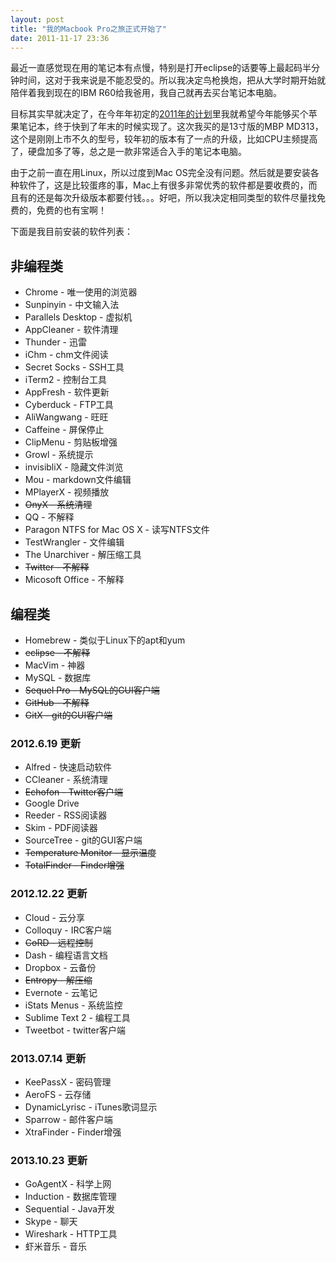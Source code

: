 ```yaml
---
layout: post
title: "我的Macbook Pro之旅正式开始了"
date: 2011-11-17 23:36
---
```

最近一直感觉现在用的笔记本有点慢，特别是打开eclipse的话要等上最起码半分钟时间，这对于我来说是不能忍受的。所以我决定鸟枪换炮，把从大学时期开始就陪伴着我到现在的IBM R60给我爸用，我自己就再去买台笔记本电脑。

目标其实早就决定了，在今年年初定的[2011年的计划](http://liuxuan.info/blog/2011/01/01/plans-for-2011 "2011年的计划")里我就希望今年能够买个苹果笔记本，终于快到了年末的时候实现了。这次我买的是13寸版的MBP MD313，这个是刚刚上市不久的型号，较年初的版本有了一点的升级，比如CPU主频提高了，硬盘加多了等，总之是一款非常适合入手的笔记本电脑。

由于之前一直在用Linux，所以过度到Mac OS完全没有问题。然后就是要安装各种软件了，这是比较蛋疼的事，Mac上有很多非常优秀的软件都是要收费的，而且有的还是每次升级版本都要付钱。。。好吧，所以我决定相同类型的软件尽量找免费的，免费的也有宝啊！

下面是我目前安装的软件列表：
  
## 非编程类 

*  Chrome - 唯一使用的浏览器
*  Sunpinyin - 中文输入法
*  Parallels Desktop - 虚拟机
*  AppCleaner - 软件清理
*  Thunder - 迅雷
*  iChm - chm文件阅读
*  Secret Socks - SSH工具
*  iTerm2 - 控制台工具
*  AppFresh - 软件更新
*  Cyberduck - FTP工具
*  AliWangwang - 旺旺
*  Caffeine - 屏保停止
*  ClipMenu - 剪贴板增强
*  Growl - 系统提示
*  invisibliX - 隐藏文件浏览
*  Mou - markdown文件编辑
*  MPlayerX - 视频播放
*  <s>OnyX - 系统清理</s>
*  QQ - 不解释
*  Paragon NTFS for Mac OS X - 读写NTFS文件
*  TestWrangler - 文件编辑
*  The Unarchiver - 解压缩工具
*  <s>Twitter - 不解释</s>
*  Micosoft Office - 不解释

## 编程类

*  Homebrew - 类似于Linux下的apt和yum
*  <s>eclipse - 不解释</s>
*  MacVim - 神器
*  MySQL - 数据库
*  <s>Sequel Pro - MySQL的GUI客户端</s>
*  <s>GitHub - 不解释</s>
*  <s>GitX - git的GUI客户端</s>

### 2012.6.19 更新

* Alfred - 快速启动软件
* CCleaner - 系统清理
* <s>Echofon - Twitter客户端</s>
* Google Drive
* Reeder - RSS阅读器
* Skim - PDF阅读器
* SourceTree - git的GUI客户端
* <s>Temperature Monitor - 显示温度</s>
* <s>TotalFinder - Finder增强</s>

### 2012.12.22 更新

* Cloud - 云分享
* Colloquy - IRC客户端
* <s>CoRD - 远程控制</s>
* Dash - 编程语言文档
* Dropbox - 云备份
* <s>Entropy - 解压缩</s>
* Evernote - 云笔记
* iStats Menus - 系统监控
* Sublime Text 2 - 编程工具
* Tweetbot - twitter客户端

### 2013.07.14 更新

* KeePassX - 密码管理
* AeroFS - 云存储
* DynamicLyrisc - iTunes歌词显示
* Sparrow - 邮件客户端
* XtraFinder - Finder增强

### 2013.10.23 更新

* GoAgentX - 科学上网
* Induction - 数据库管理
* Sequential - Java开发
* Skype - 聊天
* Wireshark - HTTP工具
* 虾米音乐 - 音乐
